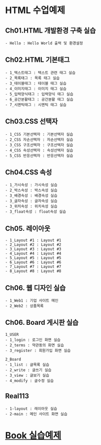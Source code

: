 # HTML 수업예제

## Ch01.HTML 개발환경 구축 실습
    - Hello : Hello World 출력 및 환경설정

## Ch02.HTML 기본태그
    - 1_텍스트태그 : 텍스트 관련 태그 실습
    - 2_목록태그 : 목록 태그 실습
    - 3_테이블태그 : 테이블 태그 실습
    - 4_이미지태그 : 이미지 태그 실습
    - 5_입력양식태그 : 입력양식 태그 실습
    - 6_공간분활태그 : 공간분활 태그 실습
    - 7_시멘틱태그 : 시멘틱 태그 실습

## Ch03.CSS 선택자
    - 1_CSS 기본선택자 : 기본선택자 실습
    - 2_CSS 자손선택자 : 자손선택자 실습
    - 3_CSS 구조선택자 : 구조선택자 실습
    - 4_CSS 속성선택자 : 속성선택자 실습
    - 5_CSS 반응선택자 : 반응선택자 실습

## Ch04.CSS 속성
    - 1_가시속성 : 가시속성 실습
    - 2_박스속성 : 박스속성 실습
    - 3_배경속성 : 배경속성 실습
    - 3_글자속성 : 글자속성 실습
    - 3_위치속성 : 위치속성 실습
    - 3_float속성 : float속성 실습

## Ch05. 레이아웃
    - 1_Layout #1 : Layout #1
    - 2_Layout #2 : Layout #2
    - 3_Layout #3 : Layout #3
    - 4_Layout #4 : Layout #4
    - 5_Layout #5 : Layout #5
    - 6_Layout #6 : Layout #6
    - 7_Layout #7 : Layout #7
    - 8_Layout #8 : Layout #8

## Ch06. 웹 디자인 실습
    - 1_Web1 : 기업 사이트 메인
    - 2_Web2 : 상품목록
    
## Ch06. Board 게시판 실습
    
    1_USER
    - 1_login : 로그인 화면 실습 
    - 2_terms : 약관동의 화면 실습
    - 3_register : 회원가입 화면 실습
    
    2_Board
    - 1_list : 글목록 실습
    - 2_write : 글쓰기 실습
    - 3_view : 글보기 실습
    - 4_modify : 글수정 실습
    
## Real113
    - 1-layout : 레이아웃 실습
    - 2-main : 메인 사이트 화면 실습
    
# [Book 실습예제](https://github.com/ooo3345sjh/HTML/tree/main/Book/MyStudy)
    
